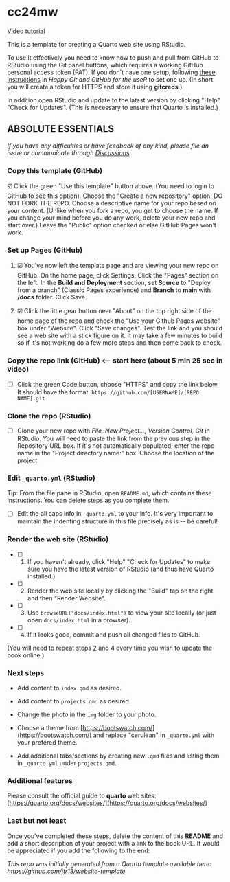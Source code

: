 # cc24mw

[Video tutorial](https://youtu.be/YN75YXaLFGM)

This is a template for creating a Quarto web site using RStudio.

To use it effectively you need to know how to push and pull from GitHub to RStudio using the Git panel buttons, which requires a working GitHub personal access token (PAT). If you don't have one setup, following [these instructions](https://happygitwithr.com/https-pat.html#tldr) in *Happy Git and GitHub for the useR* to set one up. (In short you will create a token for HTTPS and store it using **gitcreds**.)

In addition open RStudio and update to the latest version by clicking "Help" "Check for Updates". (This is necessary to ensure that Quarto is installed.)

## ABSOLUTE ESSENTIALS

*If you have any difficulties or have feedback of any kind, please file an issue or communicate through [Discussions](https://github.com/jtr13/website-template/discussions).*

### Copy this template (GitHub)

☑️ Click the green "Use this template" button above. (You need to login to GitHub to see this option). Choose the "Create a new repository" option. DO NOT FORK THE REPO. Choose a descriptive name for your repo based on your content. (Unlike when you fork a repo, you get to choose the name. If you change your mind before you do any work, delete your new repo and start over.) Leave the "Public" option checked or else GitHub Pages won't work.

### Set up Pages (GitHub)

1. ☑️ You've now left the template page and are viewing your new repo on GitHub. On the home page, click Settings. Click the "Pages" section on the left. In the **Build and Deployment** section, set **Source** to "Deploy from a branch" (Classic Pages experience) and **Branch** to **main** with **/docs** folder. Click Save. 

2. ☑️ Click the little gear button near "About" on the top right side of the home page of the repo and check the "Use your Github Pages website" box under "Website". Click "Save changes". Test the link and you should see a web site with a stick figure on it. It may take a few minutes to build so if it's not working do a few more steps and then come back to check.

### Copy the repo link (GitHub) <-- start here  (about 5 min 25 sec in video)

- [ ] Click the green Code button, choose "HTTPS" and copy the link below. It should have the format: `https://github.com/[USERNAME]/[REPO NAME].git`

### Clone the repo (RStudio)

- [ ] Clone your new repo with *File, New Project..., Version Control, Git* in RStudio. You will need to paste the link from the previous step in the Repository URL box. If it's not automatically populated, enter the repo name in the "Project directory name:" box. Choose the location of the project

### Edit `_quarto.yml` (RStudio)

Tip: From the file pane in RStudio, open `README.md`, which contains these instructions. You can delete steps as you complete them.

- [ ] Edit the all caps info in  `_quarto.yml` to your info. It's very important to maintain the indenting structure in this file precisely as is -- be careful!

### Render the web site (RStudio)

- [ ] 1. If you haven't already, click "Help" "Check for Updates" to make sure you have the latest version of RStudio (and thus have Quarto installed.)

- [ ] 2. Render the web site locally by clicking the "Build" tap on the right and then "Render Website".

- [ ] 3. Use `browseURL("docs/index.html")` to view your site locally (or just open `docs/index.html` in a browser).

- [ ] 4. If it looks good, commit and push all changed files to GitHub. 

(You will need to repeat steps 2 and 4 every time you wish to update the book online.)

### Next steps

- Add content to `index.qmd` as desired.

- Add content to `projects.qmd` as desired.

- Change the photo in the `img` folder to your photo.

- Choose a theme from [https://bootswatch.com/](https://bootswatch.com/) and replace "cerulean" in `_quarto.yml` with your prefered theme.

- Add additional tabs/sections by creating new `.qmd` files and listing them in `_quarto.yml` under `projects.qmd`.

### Additional features

Please consult the official guide to **quarto** web sites: [https://quarto.org/docs/websites/](https://quarto.org/docs/websites/)

### Last but not least

Once you've completed these steps, delete the content of this **README** and add a short description of your project with a link to the book URL. It would be appreciated if you add the following to the end:	

*This repo was initially generated from a Quarto template available here: https://github.com/jtr13/website-template.*

